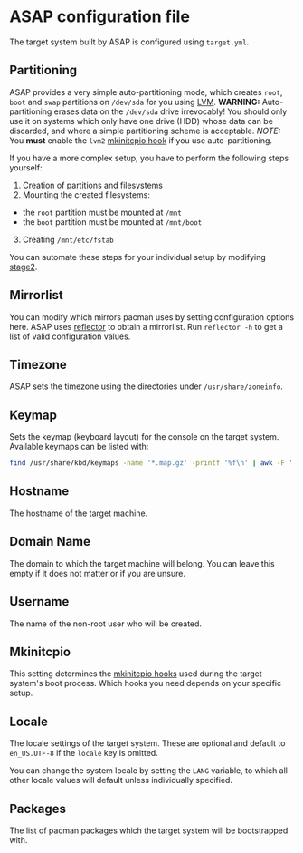 # ASAP configuration file

The target system built by ASAP is configured using `target.yml`.

## Partitioning

ASAP provides a very simple auto-partitioning mode, which creates `root`, `boot` and `swap` partitions on `/dev/sda` for you using [LVM](https://wiki.archlinux.org/title/LVM).
**WARNING:** Auto-partitioning erases data on the `/dev/sda` drive irrevocably!
You should only use it on systems which only have one drive (HDD) whose data can be discarded, and where a simple partitioning scheme is acceptable.
*NOTE:* You **must** enable the `lvm2` [mkinitcpio hook](#mkinitcpio) if you use auto-partitioning.

If you have a more complex setup, you have to perform the following steps yourself:

1. Creation of partitions and filesystems
2. Mounting the created filesystems:
  - the `root` partition must be mounted at `/mnt`
  - the `boot` partition must be mounted at `/mnt/boot`
3. Creating `/mnt/etc/fstab`

You can automate these steps for your individual setup by modifying [stage2](/profile/airootfs/usr/local/lib/asap/stages/stage2.py).

## Mirrorlist

You can modify which mirrors pacman uses by setting configuration options here.
ASAP uses [reflector](https://wiki.archlinux.org/title/Reflector) to obtain a mirrorlist.
Run `reflector -h` to get a list of valid configuration values.

## Timezone

ASAP sets the timezone using the directories under `/usr/share/zoneinfo`.

## Keymap

Sets the keymap (keyboard layout) for the console on the target system.
Available keymaps can be listed with:

```sh
find /usr/share/kbd/keymaps -name '*.map.gz' -printf '%f\n' | awk -F '.' '{print $1}' | sort
```

## Hostname

The hostname of the target machine.

## Domain Name

The domain to which the target machine will belong.
You can leave this empty if it does not matter or if you are unsure.

## Username

The name of the non-root user who will be created.

## Mkinitcpio

This setting determines the [mkinitcpio hooks](https://wiki.archlinux.org/title/Mkinitcpio#Common_hooks) used during the target system's boot process.
Which hooks you need depends on your specific setup.

## Locale

The locale settings of the target system. These are optional and default to `en_US.UTF-8` if the `locale` key is omitted.

You can change the system locale by setting the `LANG` variable, to which all other locale values will default unless individually specified.

## Packages

The list of pacman packages which the target system will be bootstrapped with.
